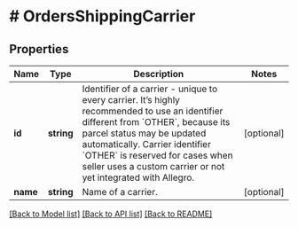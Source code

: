 # # OrdersShippingCarrier

## Properties

Name | Type | Description | Notes
------------ | ------------- | ------------- | -------------
**id** | **string** | Identifier of a carrier - unique to every carrier.  It’s highly recommended to use an identifier different from &#x60;OTHER&#x60;, because its parcel status may be updated automatically. Carrier identifier &#x60;OTHER&#x60; is reserved for cases when seller uses a custom carrier or not yet integrated with Allegro. | [optional]
**name** | **string** | Name of a carrier. | [optional]

[[Back to Model list]](../../README.md#models) [[Back to API list]](../../README.md#endpoints) [[Back to README]](../../README.md)

